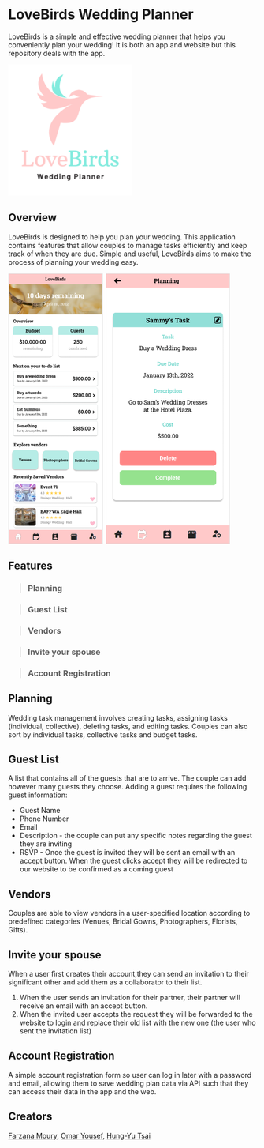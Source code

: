 # LoveBirds Wedding Planner

LoveBirds is a simple and effective wedding planner that helps you conveniently plan your wedding! It is both an app and website but this repository deals with the app.

<img src="https://raw.githubusercontent.com/farzana-moury/LoveBirdsApp/a1b352cf52c32302bd54c40de298b29d65ef4f03/lovebirds.png?token=ARSZOSWVMRVAICL22MTHX6LC4FFTU" width="250">

## Overview

LoveBirds is designed to help you plan your wedding. This application contains features that allow couples to manage tasks efficiently and keep track of when they are due. Simple and useful, LoveBirds aims to make the process of planning your wedding easy.

<img src="https://raw.githubusercontent.com/farzana-moury/LoveBirdsApp/49ae1699ef9f6328448e81399c44eec0fc16bf29/overviewImage.png?token=ARSZOSVUBXZKUSTTVZX4GBLC4FFZW" width="450">

## Features

> ### Planning
      

> ### Guest List

> ### Vendors 

> ### Invite your spouse

> ### Account Registration

## Planning
Wedding task management involves creating tasks, assigning tasks (individual, collective), deleting tasks, and editing tasks. Couples can also sort by individual tasks, collective tasks and budget tasks.

## Guest List
A list that contains all of the guests that are to arrive. The couple can add however many guests they choose. Adding a guest requires the following guest information:
* Guest Name
* Phone Number
* Email
* Description - the couple can put any specific notes regarding the guest they are inviting
* RSVP - Once the guest is invited they will be sent an email with an accept button. When the guest clicks accept they will be redirected to our website to be confirmed as a coming guest

## Vendors
Couples are able to view vendors in a user-specified location according to predefined categories (Venues, Bridal Gowns, Photographers, Florists, Gifts).

## Invite your spouse
When a user first creates their account,they can send an invitation to their significant other and add them as a collaborator to their list.
1. When the user sends an invitation for their partner, their partner will receive an email with an accept button.
2. When the invited user accepts the request they will be forwarded to the website to login and replace their old list with the new one (the user who sent the invitation list)

## Account Registration
A simple account registration form so user can log in later with a password and email, allowing them to save wedding plan data via API such that they can access their data in the app and the web.

## Creators
[Farzana Moury](https://github.com/farzana-moury), [Omar Yousef](https://github.com/oyousef25), [Hung-Yu Tsai](https://github.com/JimTsai127)





